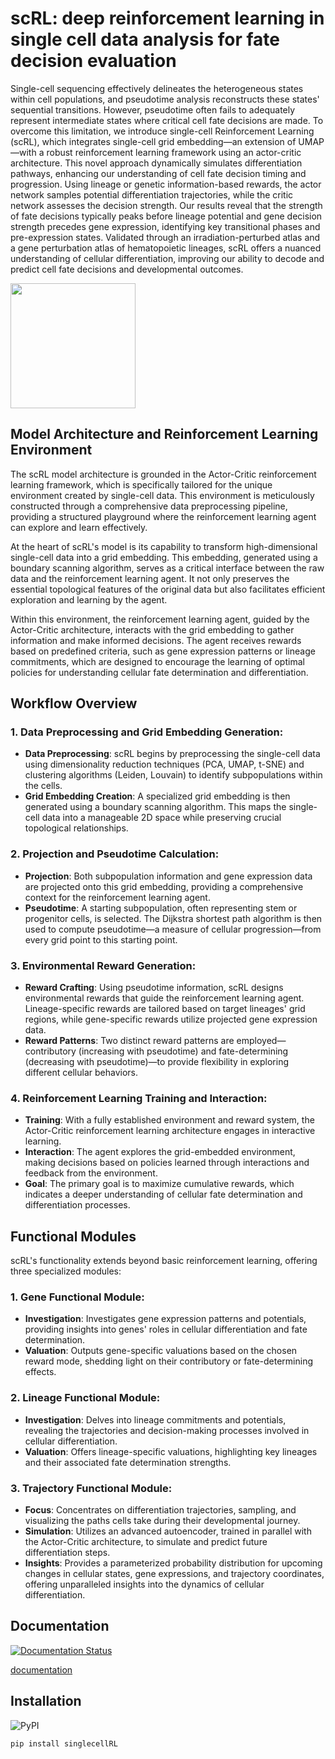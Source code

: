 # **scRL: deep reinforcement learning in single cell data analysis for fate decision evaluation**

Single-cell sequencing effectively delineates the heterogeneous states within cell populations, and pseudotime analysis reconstructs these states' sequential transitions. However, pseudotime often fails to adequately represent intermediate states where critical cell fate decisions are made. To overcome this limitation, we introduce single-cell Reinforcement Learning (scRL), which integrates single-cell grid embedding—an extension of UMAP—with a robust reinforcement learning framework using an actor-critic architecture. This novel approach dynamically simulates differentiation pathways, enhancing our understanding of cell fate decision timing and progression. Using lineage or genetic information-based rewards, the actor network samples potential differentiation trajectories, while the critic network assesses the decision strength. Our results reveal that the strength of fate decisions typically peaks before lineage potential and gene decision strength precedes gene expression, identifying key transitional phases and pre-expression states. Validated through an irradiation-perturbed atlas and a gene perturbation atlas of hematopoietic lineages, scRL offers a nuanced understanding of cellular differentiation, improving our ability to decode and predict cell fate decisions and developmental outcomes.


<img src="docs/_static/Pattern.png" width="200" align="middle"/>


## **Model Architecture and Reinforcement Learning Environment**

The scRL model architecture is grounded in the Actor-Critic reinforcement learning framework, which is specifically tailored for the unique environment created by single-cell data. This environment is meticulously constructed through a comprehensive data preprocessing pipeline, providing a structured playground where the reinforcement learning agent can explore and learn effectively.

At the heart of scRL's model is its capability to transform high-dimensional single-cell data into a grid embedding. This embedding, generated using a boundary scanning algorithm, serves as a critical interface between the raw data and the reinforcement learning agent. It not only preserves the essential topological features of the original data but also facilitates efficient exploration and learning by the agent.

Within this environment, the reinforcement learning agent, guided by the Actor-Critic architecture, interacts with the grid embedding to gather information and make informed decisions. The agent receives rewards based on predefined criteria, such as gene expression patterns or lineage commitments, which are designed to encourage the learning of optimal policies for understanding cellular fate determination and differentiation.

## **Workflow Overview**

### 1. **Data Preprocessing and Grid Embedding Generation**:

-   **Data Preprocessing**: scRL begins by preprocessing the single-cell data using dimensionality reduction techniques (PCA, UMAP, t-SNE) and clustering algorithms (Leiden, Louvain) to identify subpopulations within the cells.
-   **Grid Embedding Creation**: A specialized grid embedding is then generated using a boundary scanning algorithm. This maps the single-cell data into a manageable 2D space while preserving crucial topological relationships.

### 2. **Projection and Pseudotime Calculation**:

-   **Projection**: Both subpopulation information and gene expression data are projected onto this grid embedding, providing a comprehensive context for the reinforcement learning agent.
-   **Pseudotime**: A starting subpopulation, often representing stem or progenitor cells, is selected. The Dijkstra shortest path algorithm is then used to compute pseudotime—a measure of cellular progression—from every grid point to this starting point.

### 3. **Environmental Reward Generation**:

-   **Reward Crafting**: Using pseudotime information, scRL designs environmental rewards that guide the reinforcement learning agent. Lineage-specific rewards are tailored based on target lineages' grid regions, while gene-specific rewards utilize projected gene expression data.
-   **Reward Patterns**: Two distinct reward patterns are employed—contributory (increasing with pseudotime) and fate-determining (decreasing with pseudotime)—to provide flexibility in exploring different cellular behaviors.

### 4. **Reinforcement Learning Training and Interaction**:

-   **Training**: With a fully established environment and reward system, the Actor-Critic reinforcement learning architecture engages in interactive learning.
-   **Interaction**: The agent explores the grid-embedded environment, making decisions based on policies learned through interactions and feedback from the environment.
-   **Goal**: The primary goal is to maximize cumulative rewards, which indicates a deeper understanding of cellular fate determination and differentiation processes.

## **Functional Modules**

scRL's functionality extends beyond basic reinforcement learning, offering three specialized modules:

### 1. **Gene Functional Module**:

-   **Investigation**: Investigates gene expression patterns and potentials, providing insights into genes' roles in cellular differentiation and fate determination.
-   **Valuation**: Outputs gene-specific valuations based on the chosen reward mode, shedding light on their contributory or fate-determining effects.

### 2. **Lineage Functional Module**:

-   **Investigation**: Delves into lineage commitments and potentials, revealing the trajectories and decision-making processes involved in cellular differentiation.
-   **Valuation**: Offers lineage-specific valuations, highlighting key lineages and their associated fate determination strengths.

### 3. **Trajectory Functional Module**:

-   **Focus**: Concentrates on differentiation trajectories, sampling, and visualizing the paths cells take during their developmental journey.
-   **Simulation**: Utilizes an advanced autoencoder, trained in parallel with the Actor-Critic architecture, to simulate and predict future differentiation steps.
-   **Insights**: Provides a parameterized probability distribution for upcoming changes in cellular states, gene expressions, and trajectory coordinates, offering unparalleled insights into the dynamics of cellular differentiation.


## **Documentation**
[![Documentation Status](https://readthedocs.org/projects/scrl/badge/?version=latest)](https://scrl.readthedocs.io/en/latest/?badge=latest)

[documentation](https://scrl.readthedocs.io/en/latest/)

## **Installation**
![PyPI](https://img.shields.io/pypi/v/singlecellRL)

``` bash
pip install singlecellRL
```
